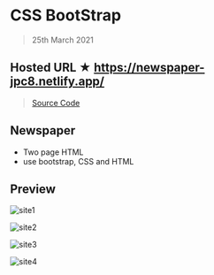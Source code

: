 # CSS BootStrap

> 25th March 2021

## Hosted URL ★ https://newspaper-jpc8.netlify.app/

> [Source Code](newspaper)

## Newspaper
  - Two page HTML
  - use bootstrap, CSS and HTML

## Preview

![site1](https://github.com/JPC8/guvi_BootCamp/blob/main/Tasks/Week2/Task-CSS-Boostrap/Preview1.png)

![site2](https://github.com/JPC8/guvi_BootCamp/blob/main/Tasks/Week2/Task-CSS-Boostrap/Preview2.png)

![site3](https://github.com/JPC8/guvi_BootCamp/blob/main/Tasks/Week2/Task-CSS-Boostrap/Preview3.png)

![site4](https://github.com/JPC8/guvi_BootCamp/blob/main/Tasks/Week2/Task-CSS-Boostrap/Preview4.png)
